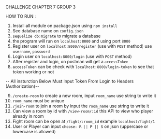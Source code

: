 CHALLENGE CHAPTER 7 GROUP 3

HOW TO RUN :
1. Install all module on package.json using `npm install`
2. See database name on `config.json`
3. `sequelize db:migrate` to migrate a database
4. the program will run on `localhost:8000` and using port `8000`
5. Register user on `localhost:8000/register` (use with `POST` method) use `username`, `password`
6. Login user on `localhost:8000/login` (use with `POST` method)
7. After register and login, on postman will get a `accessToken`
8. `accessToken` can be check with `localhost:8000/login-token` to see that token working or not

-- All insturction Below Must Input Token From Login to Headers (Authorization)--

9. `/create-room` to create a new room, input `room_name` use string to write it
10. `room_name` must be unique
11. `/join-room` to join a room by input the `room_name` use string to write it
12. Can view a room by id with `/view-room/:id` this API to view who player already in room
13. Fight room can be open at `/fight/:room_id` example `localhost/fight/1`
14. User or Player can input `choose: R || P || S` on json (uppercase or lowercase is allowed)